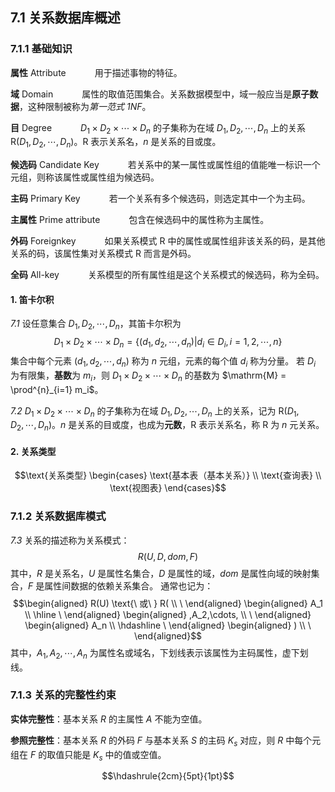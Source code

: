 ## 7.1 关系数据库概述

### 7.1.1 基础知识

**属性** Attribute 
&emsp;&emsp;&emsp;用于描述事物的特征。

**域** Domain
&emsp;&emsp;&emsp;属性的取值范围集合。关系数据模型中，域一般应当是**原子数据**，这种限制被称为*第一范式 1NF*。

**目** Degree
&emsp;&emsp;&emsp;$D_1 \times D_2 \times \cdots \times D_n$ 的子集称为在域 $D_1,D_2,\cdots,D_n$ 上的关系 $\mathrm{R}(D_1,D_2,\cdots,D_n)$。$\mathrm{R}$ 表示关系名，$n$ 是关系的目或度。

**候选码** Candidate Key
&emsp;&emsp;&emsp;若关系中的某一属性或属性组的值能唯一标识一个元组，则称该属性或属性组为候选码。

**主码** Primary Key
&emsp;&emsp;&emsp;若一个关系有多个候选码，则选定其中一个为主码。

**主属性** Prime attribute
&emsp;&emsp;&emsp;包含在候选码中的属性称为主属性。

**外码** Foreignkey
&emsp;&emsp;&emsp;如果关系模式 $\mathrm{R}$ 中的属性或属性组非该关系的码，是其他关系的码，该属性集对关系模式 $\mathrm{R}$ 而言是外码。

**全码** All-key
&emsp;&emsp;&emsp;关系模型的所有属性组是这个关系模式的候选码，称为全码。

#### 1. 笛卡尔积

*7.1* 设任意集合 $D_1,D_2,\cdots,D_n$，其笛卡尔积为
$$
D_1 \times D_2 \times \cdots \times D_n = \{(d_1,d_2,\cdots,d_n) | d_i \in D_i, i = 1,2,\cdots,n\}
$$
集合中每个元素 $(d_1,d_2,\cdots,d_n)$ 称为 $n$ 元组，元素的每个值 $d_i$ 称为分量。
若 $D_i$ 为有限集，**基数**为 $m_i$，则 $D_1 \times D_2 \times \cdots \times D_n$ 的基数为 $\mathrm{M} = \prod^{n}_{i=1} m_i$。

*7.2* $D_1 \times D_2 \times \cdots \times D_n$ 的子集称为在域 $D_1,D_2,\cdots,D_n$ 上的关系，记为 $\mathrm{R}(D_1,D_2,\cdots,D_n)$。$n$ 是关系的目或度，也成为**元数**，$\mathrm{R}$ 表示关系名，称 $\mathrm{R}$ 为 $n$ 元关系。

#### 2. 关系类型
$$\text{关系类型} \begin{cases} \text{基本表（基本关系）} \\ \text{查询表} \\ \text{视图表} \end{cases}$$

### 7.1.2 关系数据库模式

*7.3* 关系的描述称为关系模式：
$$R(U,D,dom,F)$$
其中，$R$ 是关系名，$U$ 是属性名集合，$D$ 是属性的域，$dom$ 是属性向域的映射集合，$F$ 是属性间数据的依赖关系集合。
通常也记为：
$$\begin{aligned} R(U) \text{\ 或\ } R( \\ \ \end{aligned} \begin{aligned} A_1 \\ \hline \ \end{aligned} \begin{aligned} ,A_2,\cdots, \\ \ \end{aligned} \begin{aligned} A_n \\ \hdashline \ \end{aligned} \begin{aligned} ) \\ \ \end{aligned}$$
其中，$A_1,A_2,\cdots,A_n$ 为属性名或域名，下划线表示该属性为主码属性，虚下划线。

### 7.1.3 关系的完整性约束

**实体完整性**：基本关系 $R$ 的主属性 $A$ 不能为空值。

**参照完整性**：基本关系 $R$ 的外码 $F$ 与基本关系 $S$ 的主码 $K_s$ 对应，则 $R$ 中每个元组在 $F$ 的取值只能是 $K_s$ 中的值或空值。

$$\hdashrule{2cm}{5pt}{1pt}$$